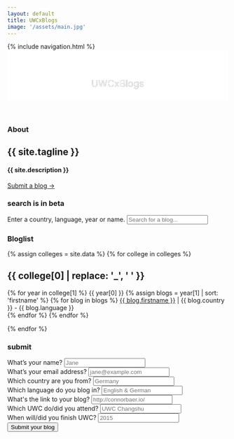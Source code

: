 ```yaml
---
layout: default
title: UWCxBlogs
image: '/assets/main.jpg'
---
```

<nav>
  {% include navigation.html %}
</nav>
<header>
  <div class="header" style="background-image: url('{{ site.baseurl }}{{ page.image }}')">
    <svg class="header-large" viewBox="0 0 330 75">
      <defs>
        <g id="text-large">
          <text class="header-text" text-anchor="middle" x="165" y="55">UWCxBlogs</text>
        </g>
        <mask id="mask-large" x="0" y="0" width="450" height="75">
          <rect x="0" y="0" width="450" height="75" fill="#fff"/>
          <use xlink:href="#text-large" />
        </mask>
      </defs>
      <rect x="0" y="0" width="450" height="75" mask="url(#mask-large)" fill="white" fill-opacity="1"/>
      <use xlink:href="#text-large" mask="url(#mask-large)" />
    </svg>
  </div>
</header>

<section id="about" class="section ctnr-golden">
  <h3>About</h3>
  <h1>{{ site.tagline }}</h1>
  <h4>{{ site.description }}</h4>
  <a class="link-large" href="/#submit">Submit a blog →</a>
</section>

<section id="bloglist" class="section ctnr-golden">
<label for="js-search"><h3 class="section-beta">search is in beta</h3> Enter a country, language, year or name.</label>
<input id="js-search" class="section-search" placeholder="Search for a blog..." />
<h3>Bloglist</h3>  
{% assign colleges = site.data %}
{% for college in colleges %}
<div class="section-blogs">
  <h1>{{ college[0] | replace: '_', ' ' }}</h1>
  <p class="section-columns">
  {% for year in college[1] %}
    <span class="js-list" id="{{ college[0] }}-{{ year[0] }}">
      <span class="h2">{{ year[0] }}</span>
      <span class="list">
        {% assign blogs = year[1] | sort: 'firstname' %}
        {% for blog in blogs  %}
          <span data-year="{{ blog.year }}" class="section-blog"><a href="http://{{ blog.link }}" target="_blank" class="link"><span class="name">{{ blog.firstname }}</span></a> | <span class="country">{{ blog.country }}</span> - <span class="language">{{ blog.language }}</span></span><br>
        {% endfor %}
      </span>
    </span>
  {% endfor %}
  </p>
</div>
{% endfor %}

</section>

<section class="section ctnr-golden">
  <h3 id="submit">submit</h3>
  <form action="//formspree.io/submission@uwcblogs.com" method="POST">
    <div class="section-inputs">
      <div class="section-input">
        <label for="name">What’s your name?</label>
        <input type="text" name="name" placeholder="Jane" required="true">
      </div>
      <div class="section-input">
        <label for="_replyto">What’s your email address?</label>
        <input type="email" name="_replyto" placeholder="jane@example.com" required="true">
      </div>
      <div class="section-input">
        <label for="country">Which country are you from?</label>
        <input type="text" name="country" placeholder="Germany" required="true">
      </div>
      <div class="section-input">
        <label for="language">Which language do you blog in?</label>
        <input type="text" name="language" placeholder="English & German" required="true">
      </div>
      <div class="section-input">
        <label for="link">What's the link to your blog?</label>
        <input type="url" name="link" placeholder="http://connorbaer.io/" required="true">
      </div>
      <div class="section-input">
        <label for="college">Which UWC do/did you attend?</label>
        <input type="text" name="college" placeholder="UWC Changshu" required="true">
      </div>
      <div class="section-input">
        <label for="year">When will/did you finish UWC?</label>
        <input type="text" name="year" placeholder="2015" required="true">
      </div>
    </div>
    <input type="hidden" name="_subject" value="Someone submitted a blog." />
    <input type="hidden" name="_next" value="//uwcblogs.com/success/" />
    <input type="text" name="_gotcha" style="display:none" />
    <button class="button" type="submit">Submit your blog</button>
  </form>
</section>